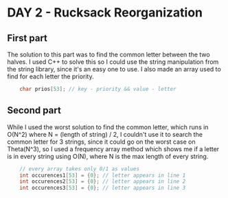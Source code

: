 # DAY 2 - Rucksack Reorganization

## First part

The solution to this part was to find the common letter between
the two halves. I used C++ to solve this so I could use the string
manipulation from the string library, since it's an easy one to use.
I also made an array used to find for each letter the priority.

```cpp
    char prios[53]; // key - priority && value - letter
```

## Second part

While I used the worst solution to find the common letter, which runs
in O(N^2) where N = (length of string) / 2, I couldn't use it to search 
the common letter for 3 strings, since it could go on the worst case on Theta(N^3),
 so I used a frequency array method which shows me if a letter is in every string using O(N),
where N is the max length of every string.

```c
    // every array takes only 0/1 as values
    int occurences1[53] = {0}; // letter appears in line 1
    int occurences2[53] = {0}; // letter appears in line 2
    int occurences3[53] = {0}; // letter appears in line 3
```